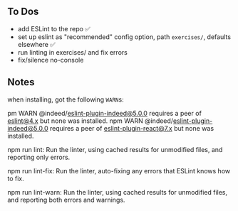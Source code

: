 ## To Dos

* add ESLint to the repo ✅
* set up eslint as "recommended" config option, path `exercises/`, defaults elsewhere  ✅
* run linting in exercises/ and fix errors
* fix/silence no-console


## Notes

when installing, got the following `WARN`s:

pm WARN @indeed/eslint-plugin-indeed@5.0.0 requires a peer of eslint@4.x but none was installed.
npm WARN @indeed/eslint-plugin-indeed@5.0.0 requires a peer of eslint-plugin-react@7.x but none was installed.


npm run lint: Run the linter, using cached results for unmodified files, and reporting only errors.

npm run lint-fix: Run the linter, auto-fixing any errors that ESLint knows how to fix.

npm run lint-warn: Run the linter, using cached results for unmodified files, and reporting both errors and warnings.
